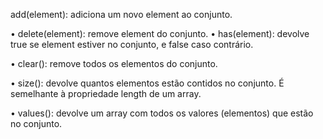 add(element): adiciona um novo element ao conjunto.

• delete(element): remove element do conjunto.
• has(element): devolve true se element estiver no conjunto, e false
caso contrário.

• clear(): remove todos os elementos do conjunto.

• size(): devolve quantos elementos estão contidos no conjunto. É
semelhante à propriedade length de um array.

• values(): devolve um array com todos os valores (elementos) que
estão no conjunto.